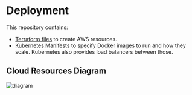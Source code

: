 # Deployment

This repository contains:
- [Terraform files](https://github.com/team-evian-fiicode25/deployment/tree/main/terraform)
    to create AWS resources.
- [Kubernetes Manifests](https://github.com/team-evian-fiicode25/deployment/tree/main/kubernetes-manifests)
    to specify Docker images to run and how they scale. Kubernetes also provides load balancers between those.

## Cloud Resources Diagram
![diagram](https://team-evian-fiicode25.github.io/deployment/cloud.svg)
